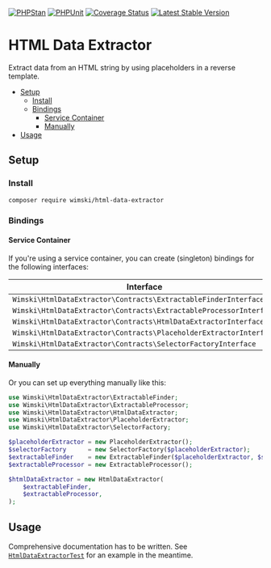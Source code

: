 [![PHPStan](https://github.com/wimski/html-data-extractor/actions/workflows/phpstan.yml/badge.svg)](https://github.com/wimski/html-data-extractor/actions/workflows/phpstan.yml)
[![PHPUnit](https://github.com/wimski/html-data-extractor/actions/workflows/phpunit.yml/badge.svg)](https://github.com/wimski/html-data-extractor/actions/workflows/phpunit.yml)
[![Coverage Status](https://coveralls.io/repos/github/wimski/html-data-extractor/badge.svg?branch=master)](https://coveralls.io/github/wimski/html-data-extractor?branch=master)
[![Latest Stable Version](http://poser.pugx.org/wimski/html-data-extractor/v)](https://packagist.org/packages/wimski/html-data-extractor)

# HTML Data Extractor

Extract data from an HTML string by using placeholders in a reverse template.

* [Setup](#setup)
  * [Install](#install)
  * [Bindings](#bindings)
    * [Service Container](#service-container)
    * [Manually](#manually)
* [Usage](#usage)

## Setup

### Install

```bash
composer require wimski/html-data-extractor
```

### Bindings

#### Service Container

If you're using a service container, you can create (singleton) bindings for the following interfaces:

| Interface                                                          | Concrete                                        |
|--------------------------------------------------------------------|-------------------------------------------------|
| `Wimski\HtmlDataExtractor\Contracts\ExtractableFinderInterface`    | `Wimski\HtmlDataExtractor\ExtractableFinder`    |
| `Wimski\HtmlDataExtractor\Contracts\ExtractableProcessorInterface` | `Wimski\HtmlDataExtractor\ExtractableProcessor` |
| `Wimski\HtmlDataExtractor\Contracts\HtmlDataExtractorInterface`    | `Wimski\HtmlDataExtractor\HtmlDataExtractor`    |
| `Wimski\HtmlDataExtractor\Contracts\PlaceholderExtractorInterface` | `Wimski\HtmlDataExtractor\PlaceholderExtractor` |
| `Wimski\HtmlDataExtractor\Contracts\SelectorFactoryInterface`      | `Wimski\HtmlDataExtractor\SelectorFactory`      |

#### Manually

Or you can set up everything manually like this:

```php
use Wimski\HtmlDataExtractor\ExtractableFinder;
use Wimski\HtmlDataExtractor\ExtractableProcessor;
use Wimski\HtmlDataExtractor\HtmlDataExtractor;
use Wimski\HtmlDataExtractor\PlaceholderExtractor;
use Wimski\HtmlDataExtractor\SelectorFactory;

$placeholderExtractor = new PlaceholderExtractor();
$selectorFactory      = new SelectorFactory($placeholderExtractor);
$extractableFinder    = new ExtractableFinder($placeholderExtractor, $selectorFactory);
$extractableProcessor = new ExtractableProcessor();

$htmlDataExtractor = new HtmlDataExtractor(
    $extractableFinder,
    $extractableProcessor,
);
```

## Usage

Comprehensive documentation has to be written. See [`HtmlDataExtractorTest`](./tests/HtmlDataExtractorTest.php) for an example in the meantime.
